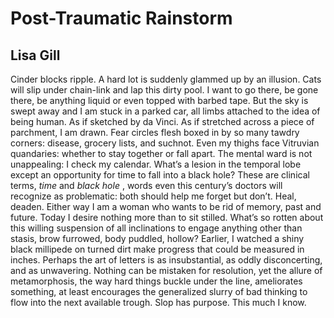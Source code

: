 # Post-Traumatic Rainstorm
## Lisa Gill
Cinder blocks ripple. A hard lot is suddenly glammed up
by an illusion. Cats will slip under chain-link and lap this
dirty pool. I want to go there, be gone there, be anything
liquid or even topped with barbed tape. But the sky is swept
away and I am stuck in a parked car, all limbs attached
to the idea of being human. As if sketched by da Vinci.
As if stretched across a piece of parchment, I am drawn.
Fear circles flesh boxed in by so many tawdry corners:
disease, grocery lists, and suchnot. Even my thighs face
Vitruvian quandaries: whether to stay together or fall apart.
The mental ward is not unappealing: I check my calendar.
What’s a lesion in the temporal lobe except an opportunity
for time to fall into a black hole? These are clinical terms,
 _time_ and _black hole_ , words even this century’s doctors
will recognize as problematic: both should help me forget
but don’t. Heal, deaden. Either way I am a woman who wants
to be rid of memory, past and future. Today I desire nothing
more than to sit stilled. What’s so rotten about this
willing suspension of all inclinations to engage anything
other than stasis, brow furrowed, body puddled, hollow?
Earlier, I watched a shiny black millipede on turned dirt
make progress that could be measured in inches. Perhaps
the art of letters is as insubstantial, as oddly disconcerting,
and as unwavering. Nothing can be mistaken for resolution,
yet the allure of metamorphosis, the way hard things buckle
under the line, ameliorates something, at least encourages
the generalized slurry of bad thinking to flow into the next
available trough. Slop has purpose. This much I know.